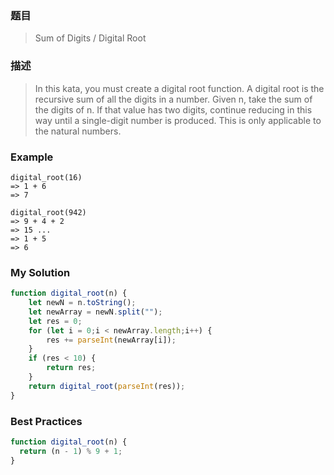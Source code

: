 ### 题目
> Sum of Digits / Digital Root

### 描述
> In this kata, you must create a digital root function.
> A digital root is the recursive sum of all the digits in a number. Given n, take the sum of the digits of n. If that value has two digits, continue reducing in this way until a single-digit number is produced. This is only applicable to the natural numbers.

### Example
```
digital_root(16)
=> 1 + 6
=> 7
```
```
digital_root(942)
=> 9 + 4 + 2
=> 15 ...
=> 1 + 5
=> 6
```

### My Solution
```javascript
function digital_root(n) {
    let newN = n.toString();
    let newArray = newN.split("");
    let res = 0;
    for (let i = 0;i < newArray.length;i++) {
        res += parseInt(newArray[i]);
    }
    if (res < 10) {
        return res;
    }
    return digital_root(parseInt(res));
}
```

### Best Practices
```javascript
function digital_root(n) {
  return (n - 1) % 9 + 1;
}
```